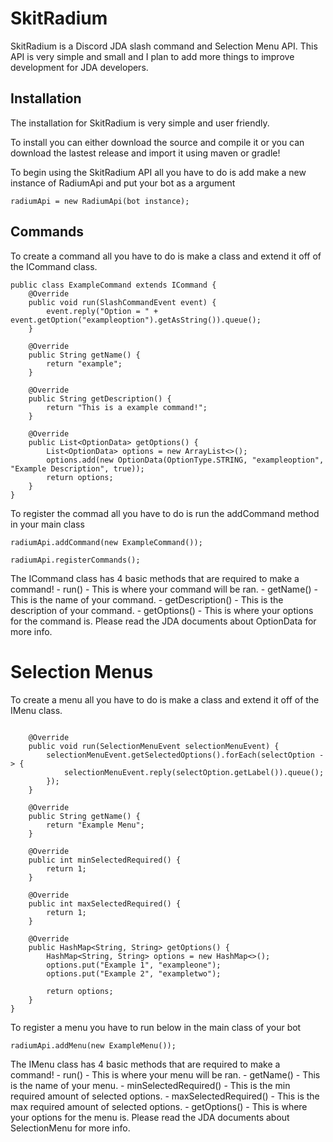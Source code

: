 # SkitRadium

SkitRadium is a Discord JDA slash command and Selection Menu API. This API is very simple and small and I plan to add more things to improve development for JDA developers. 

## Installation

The installation for SkitRadium is very simple and user friendly.

To install you can either download the source and compile it or you can download the lastest release and import it using maven or gradle!

To begin using the SkitRadium API all you have to do is add make a new instance of RadiumApi and put your bot as a argument
```
radiumApi = new RadiumApi(bot instance);
```

## Commands

To create a command all you have to do is make a class and extend it off of the ICommand class.
```
public class ExampleCommand extends ICommand {
    @Override
    public void run(SlashCommandEvent event) {
        event.reply("Option = " + event.getOption("exampleoption").getAsString()).queue();
    }

    @Override
    public String getName() {
        return "example";
    }

    @Override
    public String getDescription() {
        return "This is a example command!";
    }

    @Override
    public List<OptionData> getOptions() {
        List<OptionData> options = new ArrayList<>();
        options.add(new OptionData(OptionType.STRING, "exampleoption", "Example Description", true));
        return options;
    }
}
```

To register the commad all you have to do is run the addCommand method in your main class
```
radiumApi.addCommand(new ExampleCommand());

radiumApi.registerCommands();
```


The ICommand class has 4 basic methods that are required to make a command!
      - run() - This is where your command will be ran.
      - getName() - This is the name of your command.
      - getDescription() - This is the description of your command.
      - getOptions() - This is where your options for the command is. Please read the JDA documents about OptionData for more info.
      
# Selection Menus
To create a menu all you have to do is make a class and extend it off of the IMenu class.

```public class ExampleMenu extends IMenu {

    @Override
    public void run(SelectionMenuEvent selectionMenuEvent) {
        selectionMenuEvent.getSelectedOptions().forEach(selectOption -> {
            selectionMenuEvent.reply(selectOption.getLabel()).queue();
        });
    }

    @Override
    public String getName() {
        return "Example Menu";
    }

    @Override
    public int minSelectedRequired() {
        return 1;
    }

    @Override
    public int maxSelectedRequired() {
        return 1;
    }

    @Override
    public HashMap<String, String> getOptions() {
        HashMap<String, String> options = new HashMap<>();
        options.put("Example 1", "exampleone");
        options.put("Example 2", "exampletwo");

        return options;
    }
}
```

To register a menu you have to run below in the main class of your bot
```
radiumApi.addMenu(new ExampleMenu());
```

The IMenu class has 4 basic methods that are required to make a command!
      - run() - This is where your menu will be ran.
      - getName() - This is the name of your menu.
      - minSelectedRequired() - This is the min required amount of selected options.
      - maxSelectedRequired() - This is the max required amount of selected options.
      - getOptions() - This is where your options for the menu is. Please read the JDA documents about SelectionMenu for more info.
